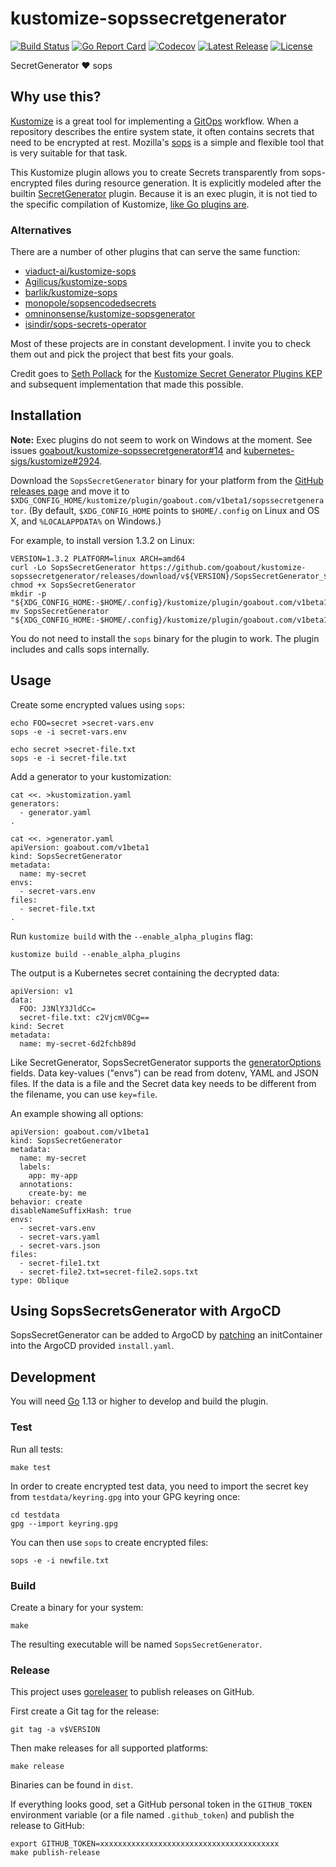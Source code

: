 # kustomize-sopssecretgenerator

[![Build Status](https://travis-ci.org/goabout/kustomize-sopssecretgenerator.svg?branch=master)](https://travis-ci.org/goabout/kustomize-sopssecretgenerator)
[![Go Report Card](https://goreportcard.com/badge/github.com/goabout/kustomize-sopssecretgenerator)](https://goreportcard.com/report/github.com/goabout/kustomize-sopssecretgenerator)
[![Codecov](https://img.shields.io/codecov/c/github/goabout/kustomize-sopssecretgenerator)](https://codecov.io/gh/goabout/kustomize-sopssecretgenerator)
[![Latest Release](https://img.shields.io/github/v/release/goabout/kustomize-sopssecretgenerator?sort=semver)](https://github.com/goabout/kustomize-sopssecretgenerator/releases/latest)
[![License](https://img.shields.io/github/license/goabout/kustomize-sopssecretgenerator)](https://github.com/goabout/kustomize-sopssecretgenerator/blob/master/LICENSE)

SecretGenerator ❤ sops


## Why use this?

[Kustomize](https://github.com/kubernetes-sigs/kustomize) is a great tool for implementing a [GitOps](https://www.weave.works/blog/gitops-operations-by-pull-request) workflow. When a repository describes the entire system state, it often contains secrets that need to be encrypted at rest. Mozilla's [sops](https://github.com/mozilla/sops) is a simple and flexible tool that is very suitable for that task.

This Kustomize plugin allows you to create Secrets transparently from sops-encrypted files during resource generation. It is explicitly modeled after the builtin [SecretGenerator](https://github.com/kubernetes-sigs/kustomize/blob/master/docs/plugins/builtins.md#secretgenerator) plugin. Because it is an exec plugin, it is not tied to the specific compilation of Kustomize, [like Go plugins are](https://github.com/kubernetes-sigs/kustomize/blob/master/docs/plugins/goPluginCaveats.md).


### Alternatives

There are a number of other plugins that can serve the same function:

* [viaduct-ai/kustomize-sops](https://github.com/viaduct-ai/kustomize-sops)
* [Agilicus/kustomize-sops](https://github.com/Agilicus/kustomize-sops)
* [barlik/kustomize-sops](https://github.com/barlik/kustomize-sops)
* [monopole/sopsencodedsecrets](https://github.com/monopole/sopsencodedsecrets)
* [omninonsense/kustomize-sopsgenerator](https://github.com/omninonsense/kustomize-sopsgenerator)
* [isindir/sops-secrets-operator](https://github.com/isindir/sops-secrets-operator)

Most of these projects are in constant development. I invite you to check them out and pick the project that best fits your goals.

Credit goes to [Seth Pollack](https://github.com/sethpollack) for the [Kustomize Secret Generator Plugins KEP](https://github.com/kubernetes/enhancements/blob/master/keps/sig-cli/kustomize-secret-generator-plugins.md) and subsequent implementation that made this possible.


## Installation

**Note:** Exec plugins do not seem to work on Windows at the moment. See issues [goabout/kustomize-sopssecretgenerator#14](https://github.com/goabout/kustomize-sopssecretgenerator/issues/14) and [kubernetes-sigs/kustomize#2924](https://github.com/kubernetes-sigs/kustomize/issues/2924).

Download the `SopsSecretGenerator` binary for your platform from the
[GitHub releases page](https://github.com/goabout/kustomize-sopssecretgenerator/releases) and
move it to `$XDG_CONFIG_HOME/kustomize/plugin/goabout.com/v1beta1/sopssecretgenerator`. (By default,
`$XDG_CONFIG_HOME` points to `$HOME/.config` on Linux and OS X, and `%LOCALAPPDATA%` on Windows.)

For example, to install version 1.3.2 on Linux:

    VERSION=1.3.2 PLATFORM=linux ARCH=amd64
    curl -Lo SopsSecretGenerator https://github.com/goabout/kustomize-sopssecretgenerator/releases/download/v${VERSION}/SopsSecretGenerator_${VERSION}_${PLATFORM}_${ARCH}
    chmod +x SopsSecretGenerator
    mkdir -p "${XDG_CONFIG_HOME:-$HOME/.config}/kustomize/plugin/goabout.com/v1beta1/sopssecretgenerator"
    mv SopsSecretGenerator "${XDG_CONFIG_HOME:-$HOME/.config}/kustomize/plugin/goabout.com/v1beta1/sopssecretgenerator"

You do not need to install the `sops` binary for the plugin to work. The plugin includes and calls sops internally.


## Usage

Create some encrypted values using `sops`:

    echo FOO=secret >secret-vars.env
    sops -e -i secret-vars.env
    
    echo secret >secret-file.txt
    sops -e -i secret-file.txt

Add a generator to your kustomization:

    cat <<. >kustomization.yaml
    generators:
      - generator.yaml
    .

    cat <<. >generator.yaml
    apiVersion: goabout.com/v1beta1
    kind: SopsSecretGenerator
    metadata:
      name: my-secret
    envs:
      - secret-vars.env
    files:
      - secret-file.txt
    .
      
Run `kustomize build` with the `--enable_alpha_plugins` flag:

    kustomize build --enable_alpha_plugins
    
The output is a Kubernetes secret containing the decrypted data:

    apiVersion: v1
    data:
      FOO: J3NlY3JldCc=
      secret-file.txt: c2VjcmV0Cg==
    kind: Secret
    metadata:
      name: my-secret-6d2fchb89d

Like SecretGenerator, SopsSecretGenerator supports the [generatorOptions](https://kubernetes-sigs.github.io/kustomize/api-reference/kustomization/generatoroptions/) fields. Data key-values ("envs") can be read from dotenv, YAML and JSON files. If the data is a file and the Secret data key needs to be different from the filename, you can use `key=file`.

An example showing all options:

    apiVersion: goabout.com/v1beta1
    kind: SopsSecretGenerator
    metadata:
      name: my-secret
      labels:
        app: my-app
      annotations:
        create-by: me
    behavior: create
    disableNameSuffixHash: true
    envs:
      - secret-vars.env
      - secret-vars.yaml
      - secret-vars.json
    files:
      - secret-file1.txt
      - secret-file2.txt=secret-file2.sops.txt
    type: Oblique


## Using SopsSecretsGenerator with ArgoCD

SopsSecretGenerator can be added to ArgoCD by [patching](./docs/argocd.md) an initContainer into the ArgoCD provided `install.yaml`.


## Development

You will need [Go](https://golang.org) 1.13 or higher to develop and build the plugin.


### Test

Run all tests:

    make test

In order to create encrypted test data, you need to import the secret key from `testdata/keyring.gpg` into
your GPG keyring once:

    cd testdata
    gpg --import keyring.gpg
    
You can then use `sops` to create encrypted files:

    sops -e -i newfile.txt


### Build

Create a binary for your system:

    make
    
The resulting executable will be named `SopsSecretGenerator`.


### Release

This project uses [goreleaser](https://goreleaser.com) to publish releases on GitHub.

First create a Git tag for the release:

    git tag -a v$VERSION

Then make releases for all supported platforms:

    make release

Binaries can be found in `dist`.

If everything looks good, set a GitHub personal token in the `GITHUB_TOKEN` environment variable
(or a file named `.github_token`) and publish the release to GitHub:
    
    export GITHUB_TOKEN=xxxxxxxxxxxxxxxxxxxxxxxxxxxxxxxxxxxxxxxx
    make publish-release
